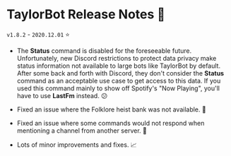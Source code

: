 # TaylorBot Release Notes 📝
`v1.8.2` - `2020.12.01` ⭐

- The **Status** command is disabled for the foreseeable future. Unfortunately, new Discord restrictions to protect data privacy make status information not available to large bots like TaylorBot by default. After some back and forth with Discord, they don't consider the **Status** command as an acceptable use case to get access to this data. If you used this command mainly to show off Spotify's "Now Playing", you'll have to use **LastFm** instead. 😕

- Fixed an issue where the Folklore heist bank was not available. 🐛

- Fixed an issue where some commands would not respond when mentioning a channel from another server. 🐛

- Lots of minor improvements and fixes. 📈
